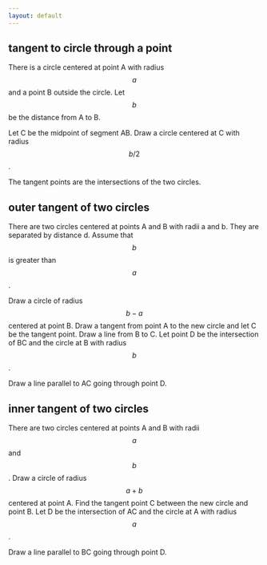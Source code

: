 ```yaml
---
layout: default
---
```


## tangent to circle through a point

There is a circle centered at point A with radius $$a$$ and a point B outside the circle.
Let $$b$$ be the distance from A to B.

Let C be the midpoint of segment AB.
Draw a circle centered at C with radius $$b/2$$.

The tangent points are the intersections of the two circles.

## outer tangent of two circles

There are two circles centered at points A and B with radii a and b.
They are separated by distance d.
Assume that $$b$$ is greater than $$a$$.

Draw a circle of radius $$b-a$$ centered at point B.
Draw a tangent from point A to the new circle and let C be the tangent point.
Draw a line from B to C.
Let point D be the intersection of BC and the circle at B with radius $$b$$.

Draw a line parallel to AC going through point D.

## inner tangent of two circles

There are two circles centered at points A and B with radii $$a$$ and $$b$$.
Draw a circle of radius $$a+b$$ centered at point A.
Find the tangent point C between the new circle and point B.
Let D be the intersection of AC and the circle at A with radius $$a$$.

Draw a line parallel to BC going through point D.


